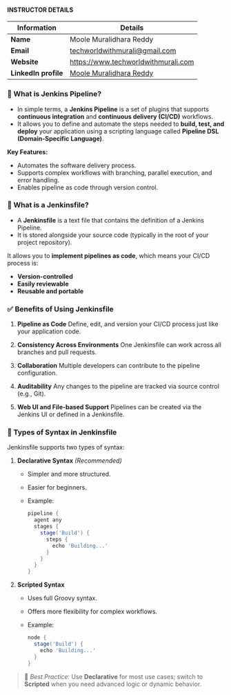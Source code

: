 #### INSTRUCTOR DETAILS

|  Information             | Details                                                                      |
|----------------------    |------------------------------------------------------------------------------|
| **Name**                 | Moole Muralidhara Reddy                                                      |
| **Email**                | techworldwithmurali@gmail.com                                                |
| **Website**              | https://www.techworldwithmurali.com               |
| **LinkedIn profile**     | [Moole Muralidhara Reddy](https://www.linkedin.com/in/moole-muralidhara-reddy) |

### 🔧 What is Jenkins Pipeline?

- In simple terms, a **Jenkins Pipeline** is a set of plugins that supports **continuous integration** and **continuous delivery (CI/CD)** workflows.
- It allows you to define and automate the steps needed to **build, test, and deploy** your application using a scripting language called **Pipeline DSL (Domain-Specific Language)**.


**Key Features:**

* Automates the software delivery process.
* Supports complex workflows with branching, parallel execution, and error handling.
* Enables pipeline as code through version control.


### 📄 What is a Jenkinsfile?

- A **Jenkinsfile** is a text file that contains the definition of a Jenkins Pipeline.
- It is stored alongside your source code (typically in the root of your project repository).

It allows you to **implement pipelines as code**, which means your CI/CD process is:

* **Version-controlled**
* **Easily reviewable**
* **Reusable and portable**


### ✅ Benefits of Using Jenkinsfile

1. **Pipeline as Code**
   Define, edit, and version your CI/CD process just like your application code.

2. **Consistency Across Environments**
   One Jenkinsfile can work across all branches and pull requests.

3. **Collaboration**
   Multiple developers can contribute to the pipeline configuration.

4. **Auditability**
   Any changes to the pipeline are tracked via source control (e.g., Git).

5. **Web UI and File-based Support**
   Pipelines can be created via the Jenkins UI or defined in a Jenkinsfile.


### 🧾 Types of Syntax in Jenkinsfile

Jenkinsfile supports two types of syntax:

1. **Declarative Syntax** *(Recommended)*

   * Simpler and more structured.
   * Easier for beginners.
   * Example:

     ```groovy
     pipeline {
       agent any
       stages {
         stage('Build') {
           steps {
             echo 'Building...'
           }
         }
       }
     }
     ```

2. **Scripted Syntax**

   * Uses full Groovy syntax.
   * Offers more flexibility for complex workflows.
   * Example:

     ```groovy
     node {
       stage('Build') {
         echo 'Building...'
       }
     }
     ```

> 📝 *Best Practice:* Use **Declarative** for most use cases; switch to **Scripted** when you need advanced logic or dynamic behavior.

